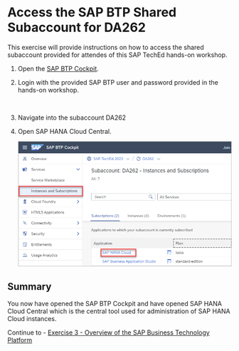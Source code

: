 # Access the SAP BTP Shared Subaccount for DA262

This exercise will provide instructions on how to access the shared subaccount provided for attendes of this SAP TechEd hands-on workshop.  

1. Open the [SAP BTP Cockpit](https://cockpit.btp.cloud.sap/).

2. Login with the provided SAP BTP user and password provided in the hands-on workshop.

    ![]()

3. Navigate into the subaccount DA262

3. Open SAP HANA Cloud Central.

    ![](images/open-hcc.png)

## Summary

You now have opened the SAP BTP Cockpit and have opened SAP HANA Cloud Central which is the central tool used for administration of SAP HANA Cloud instances.

Continue to - [Exercise 3 - Overview of the SAP Business Technology Platform](../ex3/README.md)